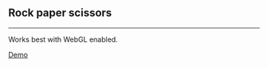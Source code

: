 ## Rock paper scissors
---
Works best with WebGL enabled.

[Demo](https://competent-carson-4bac70.netlify.app/)

